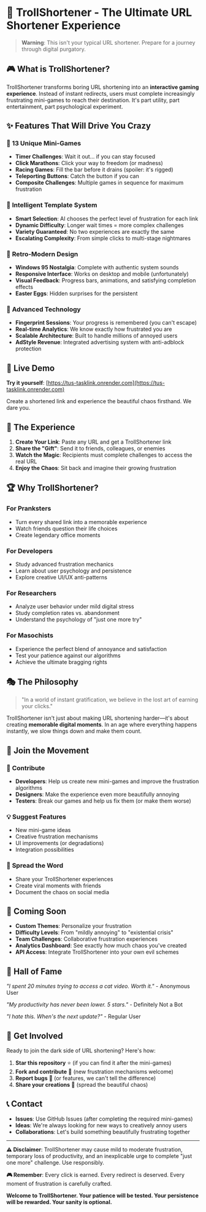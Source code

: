 # 🧌 TrollShortener - The Ultimate URL Shortener Experience

> **Warning**: This isn't your typical URL shortener. Prepare for a journey through digital purgatory.

## 🎮 What is TrollShortener?

TrollShortener transforms boring URL shortening into an **interactive gaming experience**. Instead of instant redirects, users must complete increasingly frustrating mini-games to reach their destination. It's part utility, part entertainment, part psychological experiment.

## ✨ Features That Will Drive You Crazy

### 🎯 **13 Unique Mini-Games**
- **Timer Challenges**: Wait it out... if you can stay focused
- **Click Marathons**: Click your way to freedom (or madness)
- **Racing Games**: Fill the bar before it drains (spoiler: it's rigged)
- **Teleporting Buttons**: Catch the button if you can
- **Composite Challenges**: Multiple games in sequence for maximum frustration

### 🧠 **Intelligent Template System**
- **Smart Selection**: AI chooses the perfect level of frustration for each link
- **Dynamic Difficulty**: Longer wait times = more complex challenges
- **Variety Guaranteed**: No two experiences are exactly the same
- **Escalating Complexity**: From simple clicks to multi-stage nightmares

### 🎨 **Retro-Modern Design**
- **Windows 95 Nostalgia**: Complete with authentic system sounds
- **Responsive Interface**: Works on desktop and mobile (unfortunately)
- **Visual Feedback**: Progress bars, animations, and satisfying completion effects
- **Easter Eggs**: Hidden surprises for the persistent

### 🔧 **Advanced Technology**
- **Fingerprint Sessions**: Your progress is remembered (you can't escape)
- **Real-time Analytics**: We know exactly how frustrated you are
- **Scalable Architecture**: Built to handle millions of annoyed users
- **AdStyle Revenue**: Integrated advertising system with anti-adblock protection

## 🚀 Live Demo

**Try it yourself**: [https://tus-tasklink.onrender.com](https://tus-tasklink.onrender.com)

Create a shortened link and experience the beautiful chaos firsthand. We dare you.

## 🎪 The Experience

1. **Create Your Link**: Paste any URL and get a TrollShortener link
2. **Share the "Gift"**: Send it to friends, colleagues, or enemies
3. **Watch the Magic**: Recipients must complete challenges to access the real URL
4. **Enjoy the Chaos**: Sit back and imagine their growing frustration

## 🏆 Why TrollShortener?

### For **Pranksters**
- Turn every shared link into a memorable experience
- Watch friends question their life choices
- Create legendary office moments

### For **Developers**
- Study advanced frustration mechanics
- Learn about user psychology and persistence
- Explore creative UI/UX anti-patterns

### For **Researchers**
- Analyze user behavior under mild digital stress
- Study completion rates vs. abandonment
- Understand the psychology of "just one more try"

### For **Masochists**
- Experience the perfect blend of annoyance and satisfaction
- Test your patience against our algorithms
- Achieve the ultimate bragging rights

## 🎭 The Philosophy

> "In a world of instant gratification, we believe in the lost art of earning your clicks."

TrollShortener isn't just about making URL shortening harder—it's about creating **memorable digital moments**. In an age where everything happens instantly, we slow things down and make them count.

## 🌟 Join the Movement

### 🤝 **Contribute**
- **Developers**: Help us create new mini-games and improve the frustration algorithms
- **Designers**: Make the experience even more beautifully annoying
- **Testers**: Break our games and help us fix them (or make them worse)

### 💡 **Suggest Features**
- New mini-game ideas
- Creative frustration mechanisms
- UI improvements (or degradations)
- Integration possibilities

### 📢 **Spread the Word**
- Share your TrollShortener experiences
- Create viral moments with friends
- Document the chaos on social media

## 🎯 Coming Soon

- **Custom Themes**: Personalize your frustration
- **Difficulty Levels**: From "mildly annoying" to "existential crisis"
- **Team Challenges**: Collaborative frustration experiences
- **Analytics Dashboard**: See exactly how much chaos you've created
- **API Access**: Integrate TrollShortener into your own evil schemes

## 🏅 Hall of Fame

*"I spent 20 minutes trying to access a cat video. Worth it."* - Anonymous User

*"My productivity has never been lower. 5 stars."* - Definitely Not a Bot

*"I hate this. When's the next update?"* - Regular User

## 🤝 Get Involved

Ready to join the dark side of URL shortening? Here's how:

1. **Star this repository** ⭐ (if you can find it after the mini-games)
2. **Fork and contribute** 🍴 (new frustration mechanisms welcome)
3. **Report bugs** 🐛 (or features, we can't tell the difference)
4. **Share your creations** 📱 (spread the beautiful chaos)

## 📞 Contact

- **Issues**: Use GitHub Issues (after completing the required mini-games)
- **Ideas**: We're always looking for new ways to creatively annoy users
- **Collaborations**: Let's build something beautifully frustrating together

---

**⚠️ Disclaimer**: TrollShortener may cause mild to moderate frustration, temporary loss of productivity, and an inexplicable urge to complete "just one more" challenge. Use responsibly.

**🎮 Remember**: Every click is earned. Every redirect is deserved. Every moment of frustration is carefully crafted.

**Welcome to TrollShortener. Your patience will be tested. Your persistence will be rewarded. Your sanity is optional.**
